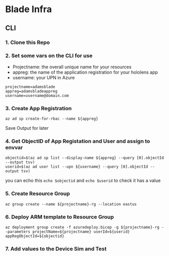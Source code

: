 # Blade Infra 


## CLI
### 1. Clone this Repo

### 2. Set some vars on the CLI for use
* Projectname: the overall unique name for your resources
* appreg: the name of the application registration for your hololens app
* username: your UPN in Azure


```
projectname=adamsblade
appreg=adamsbladeappreg
username=username@domain.com
```

### 3. Create App Registration
`az ad sp create-for-rbac --name ${appreg}`


Save Output for later

### 4. Get ObjectID of App Registation and User and assign to envvar
```
objectid=$(az ad sp list --display-name ${appreg} --query [0].objectId --output tsv)
userid=$(az ad user list --upn ${username} --query [0].objectId --output tsv)
```
you can echo this `echo $objectid` and `echo $userid` to check it has a value


### 5. Create Resource Group
`az group create --name ${projectname}-rg --location eastus`

### 6. Deploy ARM template to Resource Group
`az deployment group create -f azuredeploy.bicep -g ${projectname}-rg --parameters projectName=${projectname} userId=${userid} appRegObjectId=${objectid}`

### 7. Add values to the Device Sim and Test
